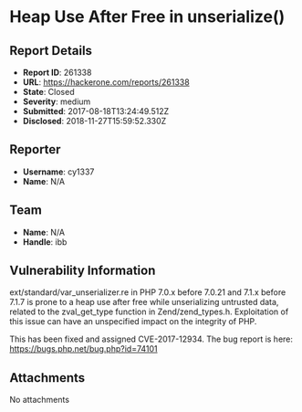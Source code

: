 # Heap Use After Free in unserialize()

## Report Details
- **Report ID**: 261338
- **URL**: https://hackerone.com/reports/261338
- **State**: Closed
- **Severity**: medium
- **Submitted**: 2017-08-18T13:24:49.512Z
- **Disclosed**: 2018-11-27T15:59:52.330Z

## Reporter
- **Username**: cy1337
- **Name**: N/A

## Team
- **Name**: N/A
- **Handle**: ibb

## Vulnerability Information
ext/standard/var_unserializer.re in PHP 7.0.x before 7.0.21 and 7.1.x before 7.1.7 is prone to a heap use after free while unserializing untrusted data, related to the zval_get_type function in Zend/zend_types.h. Exploitation of this issue can have an unspecified impact on the integrity of PHP.

This has been fixed and assigned CVE-2017-12934.  The bug report is here: https://bugs.php.net/bug.php?id=74101

## Attachments
No attachments
